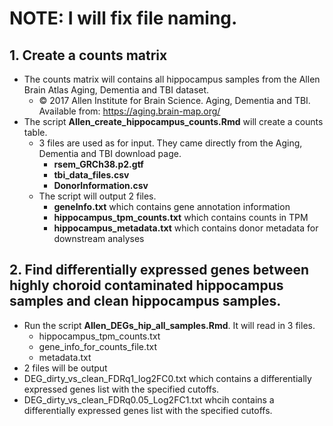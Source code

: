 # NOTE: I will fix file naming.

## 1. Create a counts matrix 
- The counts matrix will contains all hippocampus samples from the Allen Brain Atlas Aging, Dementia and TBI dataset.
  - © 2017 Allen Institute for Brain Science. Aging, Dementia and TBI. Available from: https://aging.brain-map.org/
- The script **Allen_create_hippocampus_counts.Rmd** will create a counts table. 
  - 3 files are used as for input.  They came directly from the Aging, Dementia and TBI download page.
    - **rsem_GRCh38.p2.gtf**
    - **tbi_data_files.csv**
    - **DonorInformation.csv**
  - The script will output 2 files.
    - **geneInfo.txt** which contains gene annotation information 
    - **hippocampus_tpm_counts.txt** which contains counts in TPM
    - **hippocampus_metadata.txt** which contains donor metadata for downstream analyses
## 2. Find differentially expressed genes between highly choroid contaminated hippocampus samples and clean hippocampus samples.
- Run the script **Allen_DEGs_hip_all_samples.Rmd**.  It will read in 3 files.
  - hippocampus_tpm_counts.txt
  - gene_info_for_counts_file.txt
  - metadata.txt
-  2 files will be output
  - DEG_dirty_vs_clean_FDRq1_log2FC0.txt which contains a differentially expressed genes list with the specified cutoffs.
  - DEG_dirty_vs_clean_FDRq0.05_Log2FC1.txt whcih contains a differentially expressed genes list with the specified cutoffs. 
